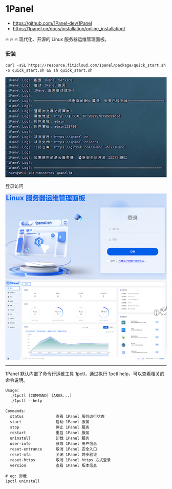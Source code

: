 # 1Panel

- https://github.com/1Panel-dev/1Panel
- https://1panel.cn/docs/installation/online_installation/

🔥 🔥 🔥 现代化、开源的 Linux 服务器运维管理面板。

### 安装

```shell
curl -sSL https://resource.fit2cloud.com/1panel/package/quick_start.sh -o quick_start.sh && sh quick_start.sh
```

![img_1.png](images/1Panel-01.png)

登录访问

![img_2.png](images/1Panel-02.png)
![img.png](images/1Panel-03.png)

---

1Panel 默认内置了命令行运维工具 1pctl，通过执行 1pctl help，可以查看相关的命令说明。

```shell
Usage:
  ./1pctl [COMMAND] [ARGS...]
  ./1pctl --help

Commands: 
  status              查看 1Panel 服务运行状态
  start               启动 1Panel 服务
  stop                停止 1Panel 服务
  restart             重启 1Panel 服务
  uninstall           卸载 1Panel 服务
  user-info           获取 1Panel 用户信息
  reset-entrance      取消 1Panel 安全入口
  reset-mfa           关闭 1Panel 两步验证
  reset-https         取消 1Panel https 方式登录
  version             查看 1Panel 版本信息

# eg: 卸载
1pctl uninstall
```

